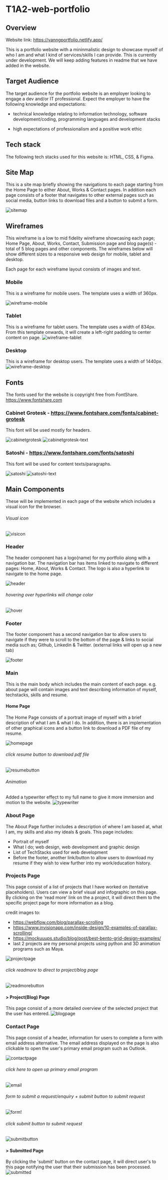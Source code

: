 # T1A2-web-portfolio

## Overview
Website link: https://vanngportfolio.netlify.app/

This is a portfolio website with a mininmalistic design to showcase myself of who I am and what I kind of services/skills I can provide. This is currently under development. We will keep adding features in readme that we have added in the website.

## Target Audience
The target audience for the portfolio website is an employer looking to engage a dev and/or IT professional. Expect the employer to have the following knowledge and expectations:

* technical knowledge relating to information technology, software development/coding, programming languages and development stacks

* high expectations of professionalism and a positive work ethic

## Tech stack
The following tech stacks used for this website is: HTML, CSS, & Figma. 

## Site Map
This is a site map briefly showing the navigations to each page starting from the Home Page to either About, Works & Contact pages. In addition each page consists of a footer that navigates to other external pages such as social media, button links to download files and a button to submit a form.

![sitemap](docs/ssitemap.JPG)

## Wireframes
This wireframe is a low to mid fidelity wireframe showcasing each page; Home Page, About, Works, Contact, Submission page and blog page(s) - total of 5 blog pages and other components. The wireframes below will show different sizes to a responsive web design for mobile, tablet and desktop.

Each page for each wireframe layout consists of images and text.

### Mobile 
This is a wireframe for mobile users. The template uses a width of 360px.

![wireframe-mobile](docs/wireframe_mobile.JPG)

### Tablet
This is a wireframe for tablet users. The template uses a width of 834px.
From this template onwards, it will create a left-right padding to center content on page.
![wireframe-tablet](docs/wireframe_tablet.JPG)

### Desktop
This is a wireframe for desktop users. The template uses a width of 1440px.
![wireframe-desktop](docs/wireframe_desktop.JPG)

## Fonts
The fonts used for the website is copyright free from FontShare. https://www.fontshare.com


### Cabinet Grotesk - https://www.fontshare.com/fonts/cabinet-grotesk
This font will be used mostly for headers.

![cabinetgrotesk](docs/font_cabinet-grotesk.JPG)
![cabinetgrotesk-text](docs/font_cabinet-grotesk-text.JPG)

### Satoshi - https://www.fontshare.com/fonts/satoshi
This font will be used for content texts/paragraphs.

![satoshi](docs/font_satoshi.JPG)
![satoshi-text](docs/font_satoshi-text.JPG)

## Main Components
These will be implemented in each page of the website which includes a visual icon for the browser. 

###### Visual icon
![visicon](docs/visicon.JPG)

### Header
The header component has a logo(name) for my portfolio along with a navigation bar. The navigation bar has items linked to navigate to different pages: Home, About, Works & Contact. The logo is also a hyperlink to navigate to the home page.

![header](docs/header.png)

###### hovering over hyperlinks will change color
![hover](docs/linkhover.gif)

### Footer
The footer component has a second navigation bar to allow users to navigate if they were to scroll to the bottom of the page & links to social media such as; Github, Linkedin & Twitter. (external links will open up a new tab)

![footer](docs/footer.png)

### Main
This is the main body which includes the main content of each page.
e.g. about page will contain images and text describing information of myself, techstacks, skills and resume.

#### Home Page
The Home Page consists of a portrait image of myself with a brief description of what I am & what I do. In addition, there is an implementation of other graphical icons and a button link to download a PDF file of my resume.

![homepage](docs/homepage.JPG)

###### click resume button to download pdf file
![resumebutton](docs/resumebutton.JPG)

###### Animation
Added a typewriter effect to my full name to give it more immersion and motion to the website.
![typewriter](docs/typewriter-animation.gif)

### About Page
The About Page further includes a description of where I am based at, what I am, my skills and also my ideals & goals. This page includes:

- Portrait of myself
- What I do; web design, web development and graphic design
- List of TechStacks used for web development
- Before the footer, another link/button to allow users to download my resume if they wish to view further into my work/education history.

### Projects Page
This page consist of a list of projects that I have worked on (tentative placeholders). Users can view a brief visual and infographic on this page. By clicking on the 'read more' link on the a project, it will direct them to the specific project page for more information as a blog.

credit images to:
- https://webflow.com/blog/parallax-scrolling 
- https://www.invisionapp.com/inside-design/10-examples-of-parallax-scrolling/
- https://mockuuups.studio/blog/post/best-bento-grid-design-examples/
- last 2 projects are my personal projects using python and 3D animation programs such as Maya.

![projectpage](docs/projectpage.png)

###### click readmore to direct to project/blog page
![readmorebutton](docs/readmorebutton.JPG)

#### > Project(Blog) Page
This page consist of a more detailed overview of the selected project that the user has entered.
![blogpage](docs/blogpage.JPG)

### Contact Page
This page consist of a header, information for users to complete a form with email address alternative. The email address displayed on the page is also clickable to open the user's primary email program such as Outlook.

![contactpage](docs/contact.jpg)

###### click here to open up primary email program
![email](docs/hyperlink-email.JPG)

###### form to submit a request/enquiry + submit button to submit request
![form](docs/form.JPG)!

###### click submit button to submit request
![submitbutton](docs/submitbuton.JPG)

#### > Submitted Page
By clicking the 'submit' button on the contact page, it will direct user's to this page notifying the user that their submission has been processed.
![submitted](docs/submitted.JPG)